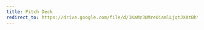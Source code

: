```yaml
---
title: Pitch Deck
redirect_to: https://drive.google.com/file/d/1KaMz3UMreUiamlLjqtJXAtBhtG2H_nS0/view?usp=sharing
---
```

